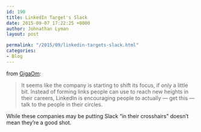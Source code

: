 ```yaml
---
id: 190
title: LinkedIn Target's Slack
date: 2015-09-07 17:22:25 +0000
author: Johnathan Lyman
layout: post

permalink: "/2015/09/linkedin-targets-slack.html"
categories:
- Blog
---
```

<div class="kg-card-markdown"><p>from <a href="https://gigaom.com/2015/09/01/linkedin-puts-slack-in-its-crosshairs-with-updated-messaging-platform/">GigaOm</a>:</p><blockquote><p>It seems like the company is starting to shift its focus, if only a little bit. Instead of forming links people can use to reach new heights in their careers, LinkedIn is encouraging people to actually — get this — talk to the people in their circles.</p></blockquote><p>While these companies may be putting Slack “in their crosshairs” doesn’t mean they’re a good shot.</p></div>